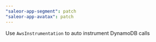 ```yaml
---
"saleor-app-segment": patch
"saleor-app-avatax": patch
---
```


Use `AwsInstrumentation` to auto instrument DynamoDB calls
